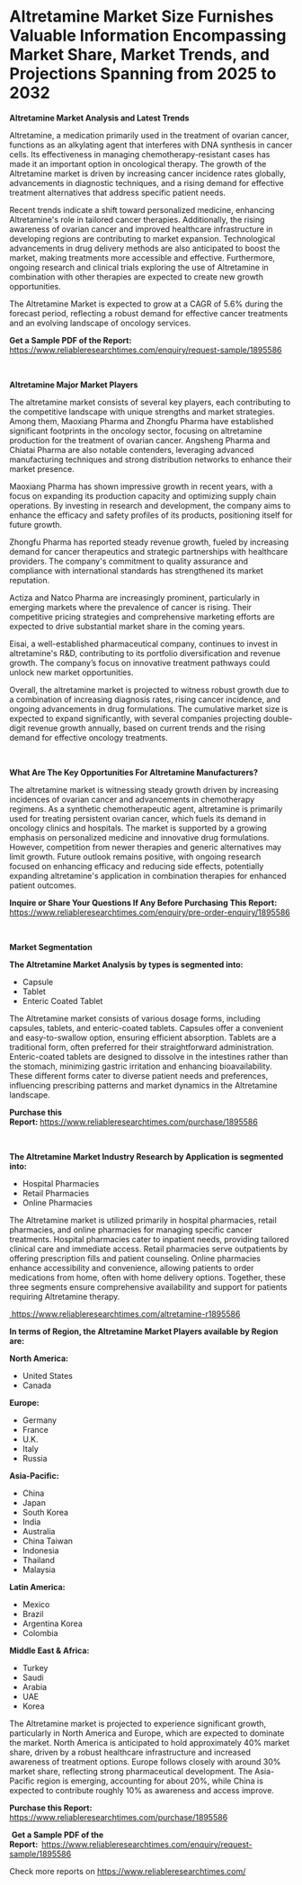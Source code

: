 <p><h1>Altretamine Market Size Furnishes Valuable Information Encompassing Market Share, Market Trends, and Projections Spanning from 2025 to 2032</h1></p><p><strong>Altretamine Market Analysis and Latest Trends</strong></p>
<p><p>Altretamine, a medication primarily used in the treatment of ovarian cancer, functions as an alkylating agent that interferes with DNA synthesis in cancer cells. Its effectiveness in managing chemotherapy-resistant cases has made it an important option in oncological therapy. The growth of the Altretamine market is driven by increasing cancer incidence rates globally, advancements in diagnostic techniques, and a rising demand for effective treatment alternatives that address specific patient needs.</p><p>Recent trends indicate a shift toward personalized medicine, enhancing Altretamine's role in tailored cancer therapies. Additionally, the rising awareness of ovarian cancer and improved healthcare infrastructure in developing regions are contributing to market expansion. Technological advancements in drug delivery methods are also anticipated to boost the market, making treatments more accessible and effective. Furthermore, ongoing research and clinical trials exploring the use of Altretamine in combination with other therapies are expected to create new growth opportunities.</p><p>The Altretamine Market is expected to grow at a CAGR of 5.6% during the forecast period, reflecting a robust demand for effective cancer treatments and an evolving landscape of oncology services.</p></p>
<p><strong>Get a Sample PDF of the Report:&nbsp;</strong> <a href="https://www.reliableresearchtimes.com/enquiry/request-sample/1895586?utm_campaign=3101&utm_medium=2&utm_source=Github&utm_content=ia&utm_term=08032025&utm_id=altretamine">https://www.reliableresearchtimes.com/enquiry/request-sample/1895586</a></p>
<p>&nbsp;</p>
<p><strong>Altretamine Major Market Players</strong></p>
<p><p>The altretamine market consists of several key players, each contributing to the competitive landscape with unique strengths and market strategies. Among them, Maoxiang Pharma and Zhongfu Pharma have established significant footprints in the oncology sector, focusing on altretamine production for the treatment of ovarian cancer. Angsheng Pharma and Chiatai Pharma are also notable contenders, leveraging advanced manufacturing techniques and strong distribution networks to enhance their market presence.</p><p>Maoxiang Pharma has shown impressive growth in recent years, with a focus on expanding its production capacity and optimizing supply chain operations. By investing in research and development, the company aims to enhance the efficacy and safety profiles of its products, positioning itself for future growth. </p><p>Zhongfu Pharma has reported steady revenue growth, fueled by increasing demand for cancer therapeutics and strategic partnerships with healthcare providers. The company's commitment to quality assurance and compliance with international standards has strengthened its market reputation.</p><p>Actiza and Natco Pharma are increasingly prominent, particularly in emerging markets where the prevalence of cancer is rising. Their competitive pricing strategies and comprehensive marketing efforts are expected to drive substantial market share in the coming years. </p><p>Eisai, a well-established pharmaceutical company, continues to invest in altretamine's R&D, contributing to its portfolio diversification and revenue growth. The company’s focus on innovative treatment pathways could unlock new market opportunities.</p><p>Overall, the altretamine market is projected to witness robust growth due to a combination of increasing diagnosis rates, rising cancer incidence, and ongoing advancements in drug formulations. The cumulative market size is expected to expand significantly, with several companies projecting double-digit revenue growth annually, based on current trends and the rising demand for effective oncology treatments.</p></p>
<p>&nbsp;</p>
<p><strong>What Are The Key Opportunities For Altretamine Manufacturers?</strong></p>
<p><p>The altretamine market is witnessing steady growth driven by increasing incidences of ovarian cancer and advancements in chemotherapy regimens. As a synthetic chemotherapeutic agent, altretamine is primarily used for treating persistent ovarian cancer, which fuels its demand in oncology clinics and hospitals. The market is supported by a growing emphasis on personalized medicine and innovative drug formulations. However, competition from newer therapies and generic alternatives may limit growth. Future outlook remains positive, with ongoing research focused on enhancing efficacy and reducing side effects, potentially expanding altretamine's application in combination therapies for enhanced patient outcomes.</p></p>
<p><strong>Inquire or Share Your Questions If Any Before Purchasing This Report:</strong> <a href="https://www.reliableresearchtimes.com/enquiry/pre-order-enquiry/1895586?utm_campaign=3101&utm_medium=2&utm_source=Github&utm_content=ia&utm_term=08032025&utm_id=altretamine">https://www.reliableresearchtimes.com/enquiry/pre-order-enquiry/1895586</a></p>
<p>&nbsp;</p>
<p><strong>Market Segmentation</strong></p>
<p><strong>The Altretamine Market Analysis by types is segmented into:</strong></p>
<p><ul><li>Capsule</li><li>Tablet</li><li>Enteric Coated Tablet</li></ul></p>
<p><p>The Altretamine market consists of various dosage forms, including capsules, tablets, and enteric-coated tablets. Capsules offer a convenient and easy-to-swallow option, ensuring efficient absorption. Tablets are a traditional form, often preferred for their straightforward administration. Enteric-coated tablets are designed to dissolve in the intestines rather than the stomach, minimizing gastric irritation and enhancing bioavailability. These different forms cater to diverse patient needs and preferences, influencing prescribing patterns and market dynamics in the Altretamine landscape.</p></p>
<p><strong>Purchase this Report:&nbsp;</strong><a href="https://www.reliableresearchtimes.com/purchase/1895586?utm_campaign=3101&utm_medium=2&utm_source=Github&utm_content=ia&utm_term=08032025&utm_id=altretamine">https://www.reliableresearchtimes.com/purchase/1895586</a></p>
<p>&nbsp;</p>
<p><strong>The Altretamine Market Industry Research by Application is segmented into:</strong></p>
<p><ul><li>Hospital Pharmacies</li><li>Retail Pharmacies</li><li>Online Pharmacies</li></ul></p>
<p><p>The Altretamine market is utilized primarily in hospital pharmacies, retail pharmacies, and online pharmacies for managing specific cancer treatments. Hospital pharmacies cater to inpatient needs, providing tailored clinical care and immediate access. Retail pharmacies serve outpatients by offering prescription fills and patient counseling. Online pharmacies enhance accessibility and convenience, allowing patients to order medications from home, often with home delivery options. Together, these three segments ensure comprehensive availability and support for patients requiring Altretamine therapy.</p></p>
<p><a href="https://www.reliableresearchtimes.com/altretamine-r1895586?utm_campaign=3101&utm_medium=2&utm_source=Github&utm_content=ia&utm_term=08032025&utm_id=altretamine">&nbsp;https://www.reliableresearchtimes.com/altretamine-r1895586</a></p>
<p><strong>In terms of Region, the Altretamine Market Players available by Region are:</strong></p>
<p>
    <p> <strong> North America: </strong>
        <ul>
            <li>United States</li>
            <li>Canada</li>
        </ul>
        </p> 
    <p> <strong> Europe: </strong>
        <ul>
            <li>Germany</li>
            <li>France</li>
            <li>U.K.</li>
            <li>Italy</li>
            <li>Russia</li>
        </ul>
        </p> 
    <p> <strong> Asia-Pacific: </strong>
        <ul>
            <li>China</li>
            <li>Japan</li>
            <li>South Korea</li>
            <li>India</li>
            <li>Australia</li>
            <li>China Taiwan</li>
            <li>Indonesia</li>
            <li>Thailand</li>
            <li>Malaysia</li>
        </ul>
        </p> 
    <p> <strong> Latin America: </strong>
        <ul>
            <li>Mexico</li>
            <li>Brazil</li>
            <li>Argentina Korea</li>
            <li>Colombia</li>
        </ul>
        </p> 
    <p> <strong> Middle East & Africa: </strong>
        <ul>
            <li>Turkey</li>
            <li>Saudi</li>
            <li>Arabia</li>
            <li>UAE</li>
            <li>Korea</li>
        </ul>
    </p>
    </p>
<p><p>The Altretamine market is projected to experience significant growth, particularly in North America and Europe, which are expected to dominate the market. North America is anticipated to hold approximately 40% market share, driven by a robust healthcare infrastructure and increased awareness of treatment options. Europe follows closely with around 30% market share, reflecting strong pharmaceutical development. The Asia-Pacific region is emerging, accounting for about 20%, while China is expected to contribute roughly 10% as awareness and access improve.</p></p>
<p><strong>Purchase this Report: </strong><a href="https://www.reliableresearchtimes.com/purchase/1895586?utm_campaign=3101&utm_medium=2&utm_source=Github&utm_content=ia&utm_term=08032025&utm_id=altretamine">https://www.reliableresearchtimes.com/purchase/1895586</a></p>
<p>&nbsp;<strong>Get a Sample PDF of the Report:&nbsp;&nbsp;</strong><a href="https://www.reliableresearchtimes.com/enquiry/request-sample/1895586?utm_campaign=3101&utm_medium=2&utm_source=Github&utm_content=ia&utm_term=08032025&utm_id=altretamine">https://www.reliableresearchtimes.com/enquiry/request-sample/1895586</a></p>
<p><strong></strong></p>
<p>Check more reports on <a href="https://www.reliableresearchtimes.com/?utm_campaign=3101&utm_medium=2&utm_source=Github&utm_content=ia&utm_term=08032025&utm_id=altretamine">https://www.reliableresearchtimes.com/</a></p>